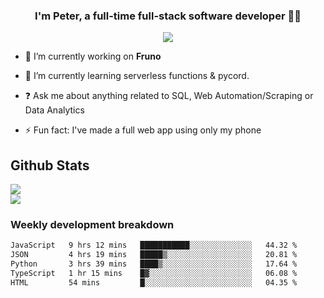 
### <div align="center">I'm Peter, a full-time full-stack software developer 👨‍💻</div>  
<div align="center">
<a href="https://ko-fi.com/theofficialpeter" target="_blank" style="display: inline-block;">
                <img
                    src="https://img.shields.io/badge/Donate-Ko--fi-F16061.svg?style=flat-square&logo=ko-fi" 
                    align="center"
                />
            </a> 
</div>  

- 🔭 I’m currently working on **Fruno**  
  

- 🌱 I’m currently learning serverless functions & pycord.  
  

- ❓ Ask me about anything related to SQL, Web Automation/Scraping or Data Analytics  
  

- ⚡ Fun fact: I've made a full web app using only my phone  
  



## Github Stats  
![](https://github-readme-stats.vercel.app/api?username=TheOfficialPeter&theme=tokyonight&hide_border=true&include_all_commits=false&count_private=false)<br/>
![](https://github-readme-stats.vercel.app/api/top-langs/?username=TheOfficialPeter&theme=tokyonight&hide_border=true&include_all_commits=false&count_private=false&layout=compact)

<h3>Weekly development breakdown</h3>

<!--START_SECTION:waka-->

```txt
JavaScript   9 hrs 12 mins   ███████████░░░░░░░░░░░░░░   44.32 %
JSON         4 hrs 19 mins   █████▒░░░░░░░░░░░░░░░░░░░   20.81 %
Python       3 hrs 39 mins   ████▒░░░░░░░░░░░░░░░░░░░░   17.64 %
TypeScript   1 hr 15 mins    █▓░░░░░░░░░░░░░░░░░░░░░░░   06.08 %
HTML         54 mins         █░░░░░░░░░░░░░░░░░░░░░░░░   04.35 %
```

<!--END_SECTION:waka-->
